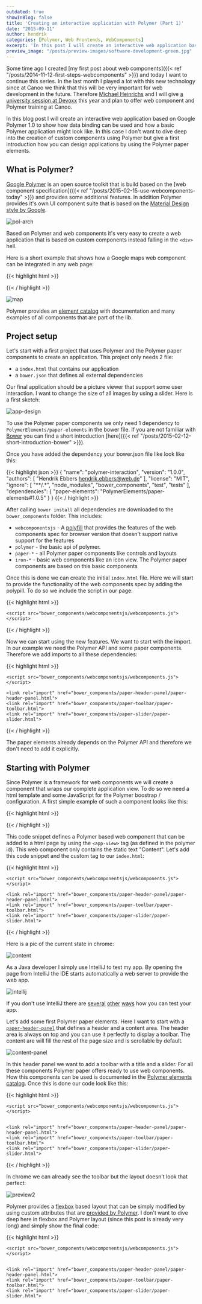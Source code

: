 ```yaml
---
outdated: true
showInBlog: false
title: 'Creating an interactive application with Polymer (Part 1)'
date: "2015-09-11"
author: hendrik
categories: [Polymer, Web Frontends, WebComponents]
excerpt: 'In this post I will create an interactive web application based on Polymer 1.0 to show how data binding can be used and how a basic app might look like.'
preview_image: "/posts/preview-images/software-development-green.jpg"
---
```

Some time ago I created [my first post about web components]({{< ref "/posts/2014-11-12-first-steps-webcomponents" >}}) and today I want to continue this series. In the last month I played a lot with this new technology since at Canoo we think that this will be very important for web development in the future. Therefore [Michael Heinrichs](https://twitter.com/net0pyr) and I will give [a university session at Devoxx](http://cfp.devoxx.be/2015/talk/OVY-1576/Building_modern_web_UIs_with_Web_Components) this year and plan to offer web component and Polymer training at Canoo.

In this blog post I will create an interactive web application based on Google Polymer 1.0 to show how data binding can be used and how a basic Polymer application might look like. In this case I don't want to dive deep into the creation of custom components using Polymer but give a first introduction how you can design applications by using the Polymer paper elements.

## What is Polymer?

[Google Polymer](https://www.polymer-project.org/1.0/) is an open source toolkit that is build based on the [web component specification]({{< ref "/posts/2015-02-15-use-webcomponents-today" >}}) and provides some additional features. In addition Polymer provides it's own UI component suite that is based on the [Material Design style by Google](https://www.google.com/design/spec/material-design/introduction.html).

![pol-arch](/posts/guigarage-legacy/pol-arch-1024x348.png)

Based on Polymer and web components it's very easy to create a web application that is based on custom components instead falling in the `<div>` hell.

Here is a short example that shows how a Google maps web component can be integrated in any web page:

{{< highlight html >}}
<!-- Polyfill Web Components support for older browsers -->
<script src="components/webcomponentsjs/webcomponents-lite.min.js"></script>

<!-- Import element -->
<link rel="import" href="components/google-map/google-map.html">

<!-- Use element -->
<google-map latitude="37.790" longitude="-122.390"></google-map>
{{< / highlight >}}

![map](/posts/guigarage-legacy/map-300x287.png)

Polymer provides an [element catalog](https://elements.polymer-project.org) with documentation and many examples of all components that are part of the lib.

## Project setup

Let's start with a first project that uses Polymer and the Polymer paper components to create an application. This project only needs 2 file:

* a `index.html` that contains our application
* a `bower.json` that defines all external dependencies

Our final application should be a picture viewer that support some user interaction. I want to change the size of all images by using a slider. Here is a first sketch:

![app-design](/posts/guigarage-legacy/app-design-1024x760.png)

To use the Polymer paper components we only need 1 dependency to `PolymerElements/paper-elements` in the bower file. If you are not familiar with [Bower](http://bower.io) you can find a short introduction [here]({{< ref "/posts/2015-02-12-short-introduction-bower" >}}).

Once you have added the dependency your bower.json file like look like this:

{{< highlight json >}}
{
  "name": "polymer-interaction",
  "version": "1.0.0",
  "authors": [
    "Hendrik Ebbers <hendrik.ebbers@web.de>"
  ],
  "license": "MIT",
  "ignore": [
    "**/.*",
    "node_modules",
    "bower_components",
    "test",
    "tests"
  ],
  "dependencies": {
    "paper-elements": "PolymerElements/paper-elements#1.0.5"
  }
}
{{< / highlight >}}

After calling `bower install` all dependencies are downloaded to the `bower_components` folder. This includes:

* `webcomponentsjs` - A [polyfill](https://en.wikipedia.org/wiki/Polyfill) that provides the features of the web components spec for browser version that doesn't support native support for the features
* `polymer` - the basic api of polymer.
* `paper-*` - all Polymer paper components like controls and layouts
* `iron-*` - basic web components like an icon view. The Polymer paper components are based on this basic components

Once this is done we can create the initial `index.html` file. Here we will start to provide the functionality of the web components spec by adding the polypill. To do so we include the script in our page:

{{< highlight html >}}
<html>
<head>
    <meta charset="utf-8">
    <meta name="description" content="">

    <script src="bower_components/webcomponentsjs/webcomponents.js"></script>
</head>
<body>
</body>
</html>
{{< / highlight >}}

Now we can start using the new features. We want to start with the import. In our example we need the Polymer API and some paper components. Therefore we add imports to all these dependencies:

{{< highlight html >}}
<html>
<head>
    <meta charset="utf-8">
    <meta name="description" content="">

    <script src="bower_components/webcomponentsjs/webcomponents.js"></script>

    <link rel="import" href="bower_components/paper-header-panel/paper-header-panel.html">
    <link rel="import" href="bower_components/paper-toolbar/paper-toolbar.html">
    <link rel="import" href="bower_components/paper-slider/paper-slider.html">

</head>
<body>
</body>
</html>
{{< / highlight >}}

The paper elements already depends on the Polymer API and therefore we don't need to add it explicitly.

## Starting with Polymer

Since Polymer is a framework for web components we will create a component that wraps our complete application view. To do so we need a html template and some JavaScript for the Polymer boostrap / configuration. A first simple example of such a component looks like this:

{{< highlight html >}}
<dom-module id="app-view">
    <template>
        CONTENT
    </template>
</dom-module>

<script>
    Polymer({
        is: "app-view"
    });
</script>
{{< / highlight >}}

This code snippet defines a Polymer based web component that can be added to a html page by using the `<app-view>` tag (as defined in the polymer id). This web component only contains the static text "Content". Let's add this code snippet and the custom tag to our `index.html`:

{{< highlight html >}}
<html>
<head>
    <meta charset="utf-8">
    <meta name="description" content="">

    <script src="bower_components/webcomponentsjs/webcomponents.js"></script>

    <link rel="import" href="bower_components/paper-header-panel/paper-header-panel.html">
    <link rel="import" href="bower_components/paper-toolbar/paper-toolbar.html">
    <link rel="import" href="bower_components/paper-slider/paper-slider.html">

</head>
<body>
<app-view></app-view>
</body>

<dom-module id="app-view">
    <template>
        CONTENT
    </template>
</dom-module>

<script>
    Polymer({
        is: "app-view"
    });
</script>

</html>
{{< / highlight >}}

Here is a pic of the current state in chrome:

![content](/posts/guigarage-legacy/content-1024x814.png)

As a Java developer I simply use IntelliJ to test my app. By opening the page from IntelliJ the IDE starts automatically a web server to provide the web app.

![intellij](/posts/guigarage-legacy/intellij-1024x771.png)

If you don't use IntelliJ there are [several](https://developers.google.com/web/tools/polymer-starter-kit/) [other](https://www.npmjs.com/package/gulp-webserver) [ways](http://www.linuxjournal.com/content/tech-tip-really-simple-http-server-python) how you can test your app.

Let's add some first Polymer paper elements. Here I want to start with a [`paper-header-panel`](https://elements.polymer-project.org/elements/paper-header-panel) that defines a header and a content area. The header area is always on top and you can use it perfectly to display a toolbar. The content are will fill the rest of the page size and is scrollable by default.

![content-panel](/posts/guigarage-legacy/content-panel.png)

In this header panel we want to add a toolbar with a title and a slider. For all these components Polymer paper offers ready to use web components. How this components can be used is documented in the [Polymer elements catalog](https://elements.polymer-project.org). Once this is done our code look like this:

{{< highlight html >}}
<html>
<head>
    <meta charset="utf-8">
    <meta name="description" content="">

    <script src="bower_components/webcomponentsjs/webcomponents.js"></script>


    <link rel="import" href="bower_components/paper-header-panel/paper-header-panel.html">
    <link rel="import" href="bower_components/paper-toolbar/paper-toolbar.html">
    <link rel="import" href="bower_components/paper-slider/paper-slider.html">

</head>
<body>
<app-view></app-view>
</body>

<dom-module id="app-view">
    <template>
        <paper-header-panel class="main-wrapper">
            <paper-toolbar >
                <span class="title">Polymer interaction</span>
                <paper-slider></paper-slider>
            </paper-toolbar>
            <div>CONTENT</div>
        </paper-header-panel>
    </template>
</dom-module>

<script>
    Polymer({
        is: "app-view"
    });
</script>

</html>
{{< / highlight >}}

In chrome we can already see the toolbar but the layout doesn't look that perfect:

![preview2](/posts/guigarage-legacy/preview2-1024x814.png)

Polymer provides a [flexbox](https://css-tricks.com/snippets/css/a-guide-to-flexbox/) based layout that can be simply modified by using custom attributes that are [provided by Polymer](https://elements.polymer-project.org/guides/flex-layout). I don't want to dive deep here in flexbox and Polymer layout (since this post is already very long) and simply show the final code:

{{< highlight html >}}
<html>
<head>
    <meta charset="utf-8">
    <meta name="description" content="">

    <script src="bower_components/webcomponentsjs/webcomponents.js"></script>


    <link rel="import" href="bower_components/paper-header-panel/paper-header-panel.html">
    <link rel="import" href="bower_components/paper-toolbar/paper-toolbar.html">
    <link rel="import" href="bower_components/paper-slider/paper-slider.html">

</head>
<body unresolved class="fullbleed">
<app-view></app-view>
</body>

<dom-module id="app-view">
    <template>
        <paper-header-panel class="main-wrapper">

            <paper-toolbar >
                <span class="title">Polymer interaction</span>
                <paper-slider></paper-slider>
            </paper-toolbar>
            <div class="horizontal layout center-justified wrap">
               Content
            </div>
        </paper-header-panel>
    </template>
</dom-module>

<script>
    Polymer({
        is: "app-view"
    });
</script>

</html>
{{< / highlight >}}

![preview3](/posts/guigarage-legacy/preview3-1024x814.png)

Ok, as a next step I want to add some static images. Therefore I will use [lorempixel.com](http://lorempixel.com) that is a perfect service to get some random images. After adding some images to the content as shown in the following code snippet our application already look like some kind of image viewer:

{{< highlight html >}}
<div class="horizontal layout center-justified wrap">
  <img src="http://lorempixel.com/320/320/animals/1/">
  <img src="http://lorempixel.com/320/320/animals/2/">
  <img src="http://lorempixel.com/320/320/animals/3/">
  ...
</div>
{{< / highlight >}}

![with-images](/posts/guigarage-legacy/with-images-1024x656.png)

Thanks to the flex box layout that is used in Polymer the images are aligned in a responsive grid. When resizing the browser windows the column count in each row will fit to the width of the browser. In addition a scrollbar automatically appears if all images can't be shown on screen.

As a next step I want to finalize the styling of our application by adding some CSS. Here is the final html file:

{{< highlight html >}}
<html>
<head>
    <meta charset="utf-8">
    <meta name="description" content="">

    <script src="bower_components/webcomponentsjs/webcomponents.js"></script>

    <link rel="import" href="bower_components/paper-header-panel/paper-header-panel.html">
    <link rel="import" href="bower_components/paper-toolbar/paper-toolbar.html">
    <link rel="import" href="bower_components/paper-slider/paper-slider.html">

</head>
<body>
<body unresolved class="fullbleed">
<app-view></app-view>
</body>
</body>

<dom-module id="app-view">
    <style>
        #toolbar {
            background: orange;
        }
        #slider {
            --paper-slider-pin-color: white;
            --paper-slider-knob-color: white;
        }
        .image {
            margin: 24px;
            border-color: white;
            border-width: 8px;
            border-style: solid;
        }
        .content-wrapper {
            background: darkslategray;
        }
    </style>
    <template>
        <paper-header-panel class="main-wrapper">

            <paper-toolbar id="toolbar">
                <span class="title">Polymer interaction</span>
                <paper-slider id="slider"></paper-slider>
            </paper-toolbar>
            <div class="horizontal layout center-justified wrap content-wrapper">
                <img class="image" src="http://lorempixel.com/320/320/animals/1/">
                <img class="image" src="http://lorempixel.com/320/320/animals/2/">
                <img class="image" src="http://lorempixel.com/320/320/animals/3/">
                <img class="image" src="http://lorempixel.com/320/320/animals/4/">
                <img class="image" src="http://lorempixel.com/320/320/animals/5/">
                <img class="image" src="http://lorempixel.com/320/320/animals/6/">
                <img class="image" src="http://lorempixel.com/320/320/animals/7/">
                <img class="image" src="http://lorempixel.com/320/320/animals/8/">
                <img class="image" src="http://lorempixel.com/320/320/animals/9/">
                <img class="image" src="http://lorempixel.com/320/320/animals/10/">
            </div>
        </paper-header-panel>
    </template>
</dom-module>

<script>
    Polymer({
        is: "app-view"
    });
</script>

</html>
{{< / highlight >}}

![preview5](/posts/guigarage-legacy/preview5-1024x577.png)

Ok, this will be enough for today :)

In the next post I will show how the Polymer properties and data binding can be used to create the needed interaction.
